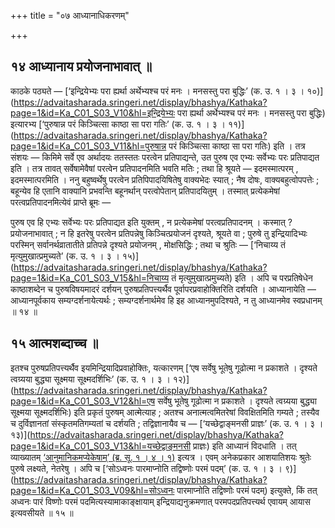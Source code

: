 +++
title = "०७ आध्यानाधिकरणम्"

+++

## १४ आध्यानाय प्रयोजनाभावात् ॥

काठके पठ्यते — [‘इन्द्रियेभ्यः परा ह्यर्था अर्थेभ्यश्च परं मनः । मनसस्तु परा बुद्धिः’ (क. उ. १ । ३ । १०)](https://advaitasharada.sringeri.net/display/bhashya/Kathaka?page=1&id=Ka_C01_S03_V10&hl=इन्द्रियेभ्यः परा ह्यर्था अर्थेभ्यश्च परं मनः । मनसस्तु परा बुद्धिः) इत्यारभ्य [‘पुरुषान्न परं किञ्चित्सा काष्ठा सा परा गतिः’ (क. उ. १ । ३ । ११)](https://advaitasharada.sringeri.net/display/bhashya/Kathaka?page=1&id=Ka_C01_S03_V11&hl=पुरुषान्न परं किञ्चित्सा काष्ठा सा परा गतिः) इति । तत्र संशयः — किमिमे सर्वे एव अर्थादयः ततस्ततः परत्वेन प्रतिपाद्यन्ते, उत पुरुष एव एभ्यः सर्वेभ्यः परः प्रतिपाद्यत इति । तत्र तावत् सर्वेषामेवैषां परत्वेन प्रतिपादनमिति भवति मतिः ; तथा हि श्रूयते — इदमस्मात्परम् , इदमस्मात्परमिति । ननु बहुष्वर्थेषु परत्वेन प्रतिपिपादयिषितेषु वाक्यभेदः स्यात् ; नैष दोषः, वाक्यबहुत्वोपपत्तेः ; बहून्येव हि एतानि वाक्यानि प्रभवन्ति बहूनर्थान् परत्वोपेतान् प्रतिपादयितुम् । तस्मात् प्रत्येकमेषां परत्वप्रतिपादनमित्येवं प्राप्ते ब्रूमः —

पुरुष एव हि एभ्यः सर्वेभ्यः परः प्रतिपाद्यत इति युक्तम् , न प्रत्येकमेषां परत्वप्रतिपादनम् । कस्मात् ? प्रयोजनाभावात् ; न हि इतरेषु परत्वेन प्रतिपन्नेषु किञ्चित्प्रयोजनं दृश्यते, श्रूयते वा ; पुरुषे तु इन्द्रियादिभ्यः परस्मिन् सर्वानर्थव्रातातीते प्रतिपन्ने दृश्यते प्रयोजनम् , मोक्षसिद्धिः ; तथा च श्रुतिः — [‘निचाय्य तं मृत्युमुखात्प्रमुच्यते’ (क. उ. १ । ३ । १५)](https://advaitasharada.sringeri.net/display/bhashya/Kathaka?page=1&id=Ka_C01_S03_V15&hl=निचाय्य तं मृत्युमुखात्प्रमुच्यते) इति । अपि च परप्रतिषेधेन काष्ठाशब्देन च पुरुषविषयमादरं दर्शयन् पुरुषप्रतिपत्त्यर्थैव पूर्वापरप्रवाहोक्तिरिति दर्शयति । आध्यानायेति — आध्यानपूर्वकाय सम्यग्दर्शनायेत्यर्थः ; सम्यग्दर्शनार्थमेव हि इह आध्यानमुपदिश्यते, न तु आध्यानमेव स्वप्रधानम् ॥ १४ ॥

## १५ आत्मशब्दाच्च ॥

इतश्च पुरुषप्रतिपत्त्यर्थैव इयमिन्द्रियादिप्रवाहोक्तिः, यत्कारणम् [‘एष सर्वेषु भूतेषु गूढोत्मा न प्रकाशते । दृश्यते त्वग्र्यया बुद्ध्या सूक्ष्मया सूक्ष्मदर्शिभिः’ (क. उ. १ । ३ । १२)](https://advaitasharada.sringeri.net/display/bhashya/Kathaka?page=1&id=Ka_C01_S03_V12&hl=एष सर्वेषु भूतेषु गूढोत्मा न प्रकाशते । दृश्यते त्वग्र्यया बुद्ध्या सूक्ष्मया सूक्ष्मदर्शिभिः) इति प्रकृतं पुरुषम् आत्मेत्याह ; अतश्च अनात्मत्वमितरेषां विवक्षितमिति गम्यते ; तस्यैव च दुर्विज्ञानतां संस्कृतमतिगम्यतां च दर्शयति ; तद्विज्ञानायैव च — [‘यच्छेद्वाङ्मनसी प्राज्ञः’ (क. उ. १ । ३ । १३)](https://advaitasharada.sringeri.net/display/bhashya/Kathaka?page=1&id=Ka_C01_S03_V13&hl=यच्छेद्वाङ्मनसी प्राज्ञः) इति आध्यानं विदधाति । तत् व्याख्यातम् [‘आनुमानिकमप्येकेषाम्’ (ब्र. सू. १ । ४ । १)](https://advaitasharada.sringeri.net/display/bhashya/BS?page=1&id=BS_C01_S04_V01&hl=आनुमानिकमप्येकेषाम्) इत्यत्र । एवम् अनेकप्रकार आशयातिशयः श्रुतेः पुरुषे लक्ष्यते, नेतरेषु । अपि च [‘सोऽध्वनः पारमाप्नोति तद्विष्णोः परमं पदम्’ (क. उ. १ । ३ । ९)](https://advaitasharada.sringeri.net/display/bhashya/Kathaka?page=1&id=Ka_C01_S03_V09&hl=सोऽध्वनः पारमाप्नोति तद्विष्णोः परमं पदम्) इत्युक्ते, किं तत् अध्वनः पारं विष्णोः परमं पदमित्यस्यामाकाङ्क्षायाम् इन्द्रियाद्यनुक्रमणात् परमपदप्रतिपत्त्यर्थ एवायम् आयास इत्यवसीयते ॥ १५ ॥
